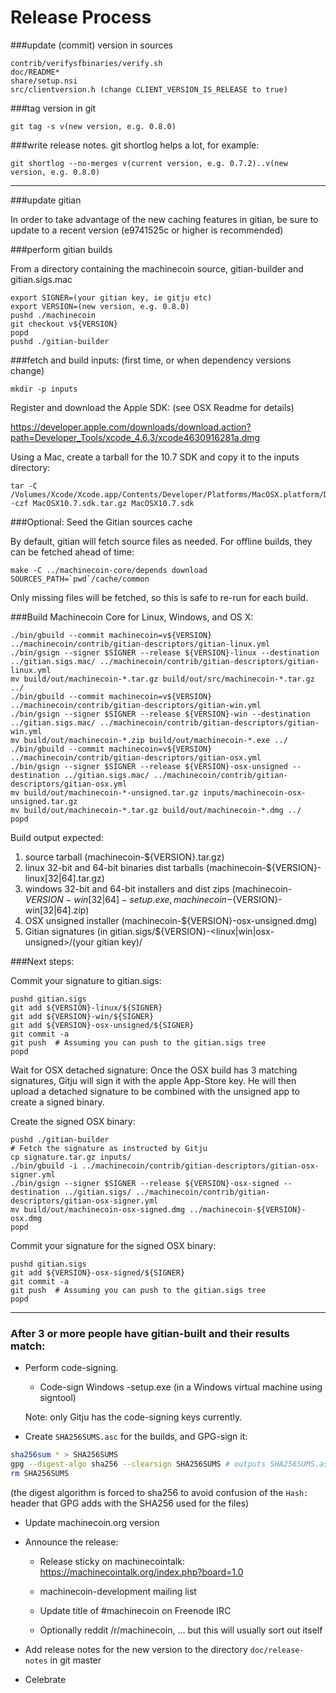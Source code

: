 Release Process
====================

###update (commit) version in sources

	contrib/verifysfbinaries/verify.sh
	doc/README*
	share/setup.nsi
	src/clientversion.h (change CLIENT_VERSION_IS_RELEASE to true)

###tag version in git

	git tag -s v(new version, e.g. 0.8.0)

###write release notes. git shortlog helps a lot, for example:

	git shortlog --no-merges v(current version, e.g. 0.7.2)..v(new version, e.g. 0.8.0)

* * *

###update gitian

 In order to take advantage of the new caching features in gitian, be sure to update to a recent version (e9741525c or higher is recommended)

###perform gitian builds

 From a directory containing the machinecoin source, gitian-builder and gitian.sigs.mac
  
	export SIGNER=(your gitian key, ie gitju etc)
	export VERSION=(new version, e.g. 0.8.0)
	pushd ./machinecoin
	git checkout v${VERSION}
	popd
	pushd ./gitian-builder

###fetch and build inputs: (first time, or when dependency versions change)
 
	mkdir -p inputs

 Register and download the Apple SDK: (see OSX Readme for details)
 
 https://developer.apple.com/downloads/download.action?path=Developer_Tools/xcode_4.6.3/xcode4630916281a.dmg
 
 Using a Mac, create a tarball for the 10.7 SDK and copy it to the inputs directory:
 
	tar -C /Volumes/Xcode/Xcode.app/Contents/Developer/Platforms/MacOSX.platform/Developer/SDKs/ -czf MacOSX10.7.sdk.tar.gz MacOSX10.7.sdk

###Optional: Seed the Gitian sources cache

  By default, gitian will fetch source files as needed. For offline builds, they can be fetched ahead of time:

	make -C ../machinecoin-core/depends download SOURCES_PATH=`pwd`/cache/common

  Only missing files will be fetched, so this is safe to re-run for each build.

###Build Machinecoin Core for Linux, Windows, and OS X:
  
	./bin/gbuild --commit machinecoin=v${VERSION} ../machinecoin/contrib/gitian-descriptors/gitian-linux.yml
	./bin/gsign --signer $SIGNER --release ${VERSION}-linux --destination ../gitian.sigs.mac/ ../machinecoin/contrib/gitian-descriptors/gitian-linux.yml
	mv build/out/machinecoin-*.tar.gz build/out/src/machinecoin-*.tar.gz ../
	./bin/gbuild --commit machinecoin=v${VERSION} ../machinecoin/contrib/gitian-descriptors/gitian-win.yml
	./bin/gsign --signer $SIGNER --release ${VERSION}-win --destination ../gitian.sigs.mac/ ../machinecoin/contrib/gitian-descriptors/gitian-win.yml
	mv build/out/machinecoin-*.zip build/out/machinecoin-*.exe ../
	./bin/gbuild --commit machinecoin=v${VERSION} ../machinecoin/contrib/gitian-descriptors/gitian-osx.yml
	./bin/gsign --signer $SIGNER --release ${VERSION}-osx-unsigned --destination ../gitian.sigs.mac/ ../machinecoin/contrib/gitian-descriptors/gitian-osx.yml
	mv build/out/machinecoin-*-unsigned.tar.gz inputs/machinecoin-osx-unsigned.tar.gz
	mv build/out/machinecoin-*.tar.gz build/out/machinecoin-*.dmg ../
	popd
  Build output expected:

  1. source tarball (machinecoin-${VERSION}.tar.gz)
  2. linux 32-bit and 64-bit binaries dist tarballs (machinecoin-${VERSION}-linux[32|64].tar.gz)
  3. windows 32-bit and 64-bit installers and dist zips (machinecoin-${VERSION}-win[32|64]-setup.exe, machinecoin-${VERSION}-win[32|64].zip)
  4. OSX unsigned installer (machinecoin-${VERSION}-osx-unsigned.dmg)
  5. Gitian signatures (in gitian.sigs/${VERSION}-<linux|win|osx-unsigned>/(your gitian key)/

###Next steps:

Commit your signature to gitian.sigs:

	pushd gitian.sigs
	git add ${VERSION}-linux/${SIGNER}
	git add ${VERSION}-win/${SIGNER}
	git add ${VERSION}-osx-unsigned/${SIGNER}
	git commit -a
	git push  # Assuming you can push to the gitian.sigs tree
	popd

  Wait for OSX detached signature:
	Once the OSX build has 3 matching signatures, Gitju will sign it with the apple App-Store key.
	He will then upload a detached signature to be combined with the unsigned app to create a signed binary.

  Create the signed OSX binary:

	pushd ./gitian-builder
	# Fetch the signature as instructed by Gitju
	cp signature.tar.gz inputs/
	./bin/gbuild -i ../machinecoin/contrib/gitian-descriptors/gitian-osx-signer.yml
	./bin/gsign --signer $SIGNER --release ${VERSION}-osx-signed --destination ../gitian.sigs/ ../machinecoin/contrib/gitian-descriptors/gitian-osx-signer.yml
	mv build/out/machinecoin-osx-signed.dmg ../machinecoin-${VERSION}-osx.dmg
	popd

Commit your signature for the signed OSX binary:

	pushd gitian.sigs
	git add ${VERSION}-osx-signed/${SIGNER}
	git commit -a
	git push  # Assuming you can push to the gitian.sigs tree
	popd

-------------------------------------------------------------------------

### After 3 or more people have gitian-built and their results match:

- Perform code-signing.

    - Code-sign Windows -setup.exe (in a Windows virtual machine using signtool)

  Note: only Gitju has the code-signing keys currently.

- Create `SHA256SUMS.asc` for the builds, and GPG-sign it:
```bash
sha256sum * > SHA256SUMS
gpg --digest-algo sha256 --clearsign SHA256SUMS # outputs SHA256SUMS.asc
rm SHA256SUMS
```
(the digest algorithm is forced to sha256 to avoid confusion of the `Hash:` header that GPG adds with the SHA256 used for the files)

- Update machinecoin.org version

- Announce the release:

  - Release sticky on machinecointalk: https://machinecointalk.org/index.php?board=1.0

  - machinecoin-development mailing list

  - Update title of #machinecoin on Freenode IRC

  - Optionally reddit /r/machinecoin, ... but this will usually sort out itself

- Add release notes for the new version to the directory `doc/release-notes` in git master

- Celebrate 
